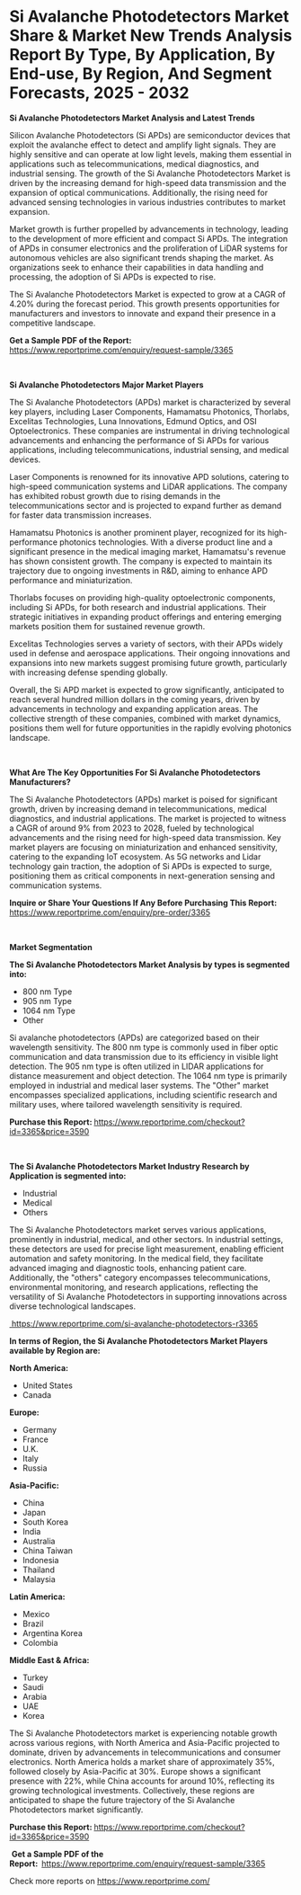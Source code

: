 <p><h1>Si Avalanche Photodetectors Market Share & Market New Trends Analysis Report By Type, By Application, By End-use, By Region, And Segment Forecasts, 2025 - 2032</h1></p><p><strong>Si Avalanche Photodetectors Market Analysis and Latest Trends</strong></p>
<p><p>Silicon Avalanche Photodetectors (Si APDs) are semiconductor devices that exploit the avalanche effect to detect and amplify light signals. They are highly sensitive and can operate at low light levels, making them essential in applications such as telecommunications, medical diagnostics, and industrial sensing. The growth of the Si Avalanche Photodetectors Market is driven by the increasing demand for high-speed data transmission and the expansion of optical communications. Additionally, the rising need for advanced sensing technologies in various industries contributes to market expansion.</p><p>Market growth is further propelled by advancements in technology, leading to the development of more efficient and compact Si APDs. The integration of APDs in consumer electronics and the proliferation of LiDAR systems for autonomous vehicles are also significant trends shaping the market. As organizations seek to enhance their capabilities in data handling and processing, the adoption of Si APDs is expected to rise.</p><p>The Si Avalanche Photodetectors Market is expected to grow at a CAGR of 4.20% during the forecast period. This growth presents opportunities for manufacturers and investors to innovate and expand their presence in a competitive landscape.</p></p>
<p><strong>Get a Sample PDF of the Report:&nbsp;</strong> <a href="https://www.reportprime.com/enquiry/request-sample/3365?utm_campaign=2734&utm_medium=2&utm_source=Github&utm_content=ia&utm_term=18032025&utm_id=si-avalanche-photodetectors">https://www.reportprime.com/enquiry/request-sample/3365</a></p>
<p>&nbsp;</p>
<p><strong>Si Avalanche Photodetectors Major Market Players</strong></p>
<p><p>The Si Avalanche Photodetectors (APDs) market is characterized by several key players, including Laser Components, Hamamatsu Photonics, Thorlabs, Excelitas Technologies, Luna Innovations, Edmund Optics, and OSI Optoelectronics. These companies are instrumental in driving technological advancements and enhancing the performance of Si APDs for various applications, including telecommunications, industrial sensing, and medical devices.</p><p>Laser Components is renowned for its innovative APD solutions, catering to high-speed communication systems and LiDAR applications. The company has exhibited robust growth due to rising demands in the telecommunications sector and is projected to expand further as demand for faster data transmission increases.</p><p>Hamamatsu Photonics is another prominent player, recognized for its high-performance photonics technologies. With a diverse product line and a significant presence in the medical imaging market, Hamamatsu's revenue has shown consistent growth. The company is expected to maintain its trajectory due to ongoing investments in R&D, aiming to enhance APD performance and miniaturization.</p><p>Thorlabs focuses on providing high-quality optoelectronic components, including Si APDs, for both research and industrial applications. Their strategic initiatives in expanding product offerings and entering emerging markets position them for sustained revenue growth.</p><p>Excelitas Technologies serves a variety of sectors, with their APDs widely used in defense and aerospace applications. Their ongoing innovations and expansions into new markets suggest promising future growth, particularly with increasing defense spending globally.</p><p>Overall, the Si APD market is expected to grow significantly, anticipated to reach several hundred million dollars in the coming years, driven by advancements in technology and expanding application areas. The collective strength of these companies, combined with market dynamics, positions them well for future opportunities in the rapidly evolving photonics landscape.</p></p>
<p>&nbsp;</p>
<p><strong>What Are The Key Opportunities For Si Avalanche Photodetectors Manufacturers?</strong></p>
<p><p>The Si Avalanche Photodetectors (APDs) market is poised for significant growth, driven by increasing demand in telecommunications, medical diagnostics, and industrial applications. The market is projected to witness a CAGR of around 9% from 2023 to 2028, fueled by technological advancements and the rising need for high-speed data transmission. Key market players are focusing on miniaturization and enhanced sensitivity, catering to the expanding IoT ecosystem. As 5G networks and Lidar technology gain traction, the adoption of Si APDs is expected to surge, positioning them as critical components in next-generation sensing and communication systems.</p></p>
<p><strong>Inquire or Share Your Questions If Any Before Purchasing This Report:</strong> <a href="https://www.reportprime.com/enquiry/pre-order/3365?utm_campaign=2734&utm_medium=2&utm_source=Github&utm_content=ia&utm_term=18032025&utm_id=si-avalanche-photodetectors">https://www.reportprime.com/enquiry/pre-order/3365</a></p>
<p>&nbsp;</p>
<p><strong>Market Segmentation</strong></p>
<p><strong>The Si Avalanche Photodetectors Market Analysis by types is segmented into:</strong></p>
<p><ul><li>800 nm Type</li><li>905 nm Type</li><li>1064 nm Type</li><li>Other</li></ul></p>
<p><p>Si avalanche photodetectors (APDs) are categorized based on their wavelength sensitivity. The 800 nm type is commonly used in fiber optic communication and data transmission due to its efficiency in visible light detection. The 905 nm type is often utilized in LIDAR applications for distance measurement and object detection. The 1064 nm type is primarily employed in industrial and medical laser systems. The "Other" market encompasses specialized applications, including scientific research and military uses, where tailored wavelength sensitivity is required.</p></p>
<p><strong>Purchase this Report:&nbsp;</strong><a href="https://www.reportprime.com/checkout?id=3365&price=3590&utm_campaign=2734&utm_medium=2&utm_source=Github&utm_content=ia&utm_term=18032025&utm_id=si-avalanche-photodetectors">https://www.reportprime.com/checkout?id=3365&price=3590</a></p>
<p>&nbsp;</p>
<p><strong>The Si Avalanche Photodetectors Market Industry Research by Application is segmented into:</strong></p>
<p><ul><li>Industrial</li><li>Medical</li><li>Others</li></ul></p>
<p><p>The Si Avalanche Photodetectors market serves various applications, prominently in industrial, medical, and other sectors. In industrial settings, these detectors are used for precise light measurement, enabling efficient automation and safety monitoring. In the medical field, they facilitate advanced imaging and diagnostic tools, enhancing patient care. Additionally, the "others" category encompasses telecommunications, environmental monitoring, and research applications, reflecting the versatility of Si Avalanche Photodetectors in supporting innovations across diverse technological landscapes.</p></p>
<p><a href="https://www.reportprime.com/si-avalanche-photodetectors-r3365?utm_campaign=2734&utm_medium=2&utm_source=Github&utm_content=ia&utm_term=18032025&utm_id=si-avalanche-photodetectors">&nbsp;https://www.reportprime.com/si-avalanche-photodetectors-r3365</a></p>
<p><strong>In terms of Region, the Si Avalanche Photodetectors Market Players available by Region are:</strong></p>
<p>
    <p> <strong> North America: </strong>
        <ul>
            <li>United States</li>
            <li>Canada</li>
        </ul>
        </p> 
    <p> <strong> Europe: </strong>
        <ul>
            <li>Germany</li>
            <li>France</li>
            <li>U.K.</li>
            <li>Italy</li>
            <li>Russia</li>
        </ul>
        </p> 
    <p> <strong> Asia-Pacific: </strong>
        <ul>
            <li>China</li>
            <li>Japan</li>
            <li>South Korea</li>
            <li>India</li>
            <li>Australia</li>
            <li>China Taiwan</li>
            <li>Indonesia</li>
            <li>Thailand</li>
            <li>Malaysia</li>
        </ul>
        </p> 
    <p> <strong> Latin America: </strong>
        <ul>
            <li>Mexico</li>
            <li>Brazil</li>
            <li>Argentina Korea</li>
            <li>Colombia</li>
        </ul>
        </p> 
    <p> <strong> Middle East & Africa: </strong>
        <ul>
            <li>Turkey</li>
            <li>Saudi</li>
            <li>Arabia</li>
            <li>UAE</li>
            <li>Korea</li>
        </ul>
    </p>
    </p>
<p><p>The Si Avalanche Photodetectors market is experiencing notable growth across various regions, with North America and Asia-Pacific projected to dominate, driven by advancements in telecommunications and consumer electronics. North America holds a market share of approximately 35%, followed closely by Asia-Pacific at 30%. Europe shows a significant presence with 22%, while China accounts for around 10%, reflecting its growing technological investments. Collectively, these regions are anticipated to shape the future trajectory of the Si Avalanche Photodetectors market significantly.</p></p>
<p><strong>Purchase this Report: </strong><a href="https://www.reportprime.com/checkout?id=3365&price=3590&utm_campaign=2734&utm_medium=2&utm_source=Github&utm_content=ia&utm_term=18032025&utm_id=si-avalanche-photodetectors">https://www.reportprime.com/checkout?id=3365&price=3590</a></p>
<p>&nbsp;<strong>Get a Sample PDF of the Report:&nbsp;&nbsp;</strong><a href="https://www.reportprime.com/enquiry/request-sample/3365?utm_campaign=2734&utm_medium=2&utm_source=Github&utm_content=ia&utm_term=18032025&utm_id=si-avalanche-photodetectors">https://www.reportprime.com/enquiry/request-sample/3365</a></p>
<p><strong></strong></p>
<p>Check more reports on <a href="https://www.reportprime.com/?utm_campaign=2734&utm_medium=2&utm_source=Github&utm_content=ia&utm_term=18032025&utm_id=si-avalanche-photodetectors">https://www.reportprime.com/</a></p>